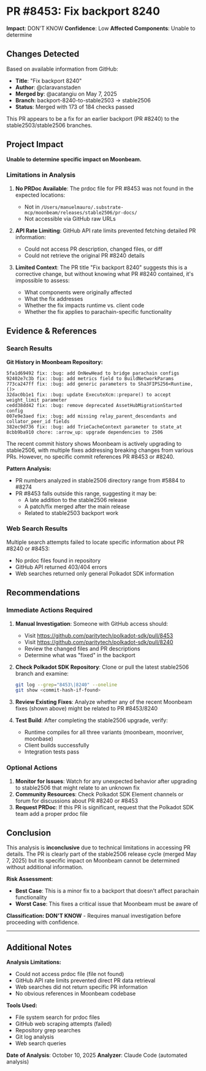 # PR #8453: Fix backport 8240

**Impact**: DON'T KNOW
**Confidence**: Low
**Affected Components**: Unable to determine

## Changes Detected

Based on available information from GitHub:
- **Title**: "Fix backport 8240"
- **Author**: @claravanstaden
- **Merged by**: @acatangiu on May 7, 2025
- **Branch**: backport-8240-to-stable2503 → stable2506
- **Status**: Merged with 173 of 184 checks passed

This PR appears to be a fix for an earlier backport (PR #8240) to the stable2503/stable2506 branches.

## Project Impact

**Unable to determine specific impact on Moonbeam.**

### Limitations in Analysis

1. **No PRDoc Available**: The prdoc file for PR #8453 was not found in the expected locations:
   - Not in `/Users/manuelmauro/.substrate-mcp/moonbeam/releases/stable2506/pr-docs/`
   - Not accessible via GitHub raw URLs

2. **API Rate Limiting**: GitHub API rate limits prevented fetching detailed PR information:
   - Could not access PR description, changed files, or diff
   - Could not retrieve the original PR #8240 details

3. **Limited Context**: The PR title "Fix backport 8240" suggests this is a corrective change, but without knowing what PR #8240 contained, it's impossible to assess:
   - What components were originally affected
   - What the fix addresses
   - Whether the fix impacts runtime vs. client code
   - Whether the fix applies to parachain-specific functionality

## Evidence & References

### Search Results

**Git History in Moonbeam Repository:**
```
5fa1d69492 fix: :bug: add OnNewHead to bridge parachain configs
92402e7c3b fix: :bug: add metrics field to BuildNetworkParams
773ca247ff fix: :bug: add generic parameters to Sha3FIPS256<Runtime, ()>
32dac0b1e1 fix: :bug: update ExecuteXcm::prepare() to accept weight_limit parameter
cedd38dd42 fix: :bug: remove deprecated AssetHubMigrationStarted config
007e9e3aed fix: :bug: add missing relay_parent_descendants and collator_peer_id fields
382ec9d736 fix: :bug: add TrieCacheContext parameter to state_at
8cbb9ba910 chore: :arrow_up: upgrade dependencies to 2506
```

The recent commit history shows Moonbeam is actively upgrading to stable2506, with multiple fixes addressing breaking changes from various PRs. However, no specific commit references PR #8453 or #8240.

**Pattern Analysis:**
- PR numbers analyzed in stable2506 directory range from #5884 to #8274
- PR #8453 falls outside this range, suggesting it may be:
  - A late addition to the stable2506 release
  - A patch/fix merged after the main release
  - Related to stable2503 backport work

### Web Search Results

Multiple search attempts failed to locate specific information about PR #8240 or #8453:
- No prdoc files found in repository
- GitHub API returned 403/404 errors
- Web searches returned only general Polkadot SDK information

## Recommendations

### Immediate Actions Required

1. **Manual Investigation**: Someone with GitHub access should:
   - Visit https://github.com/paritytech/polkadot-sdk/pull/8453
   - Visit https://github.com/paritytech/polkadot-sdk/pull/8240
   - Review the changed files and PR descriptions
   - Determine what was "fixed" in the backport

2. **Check Polkadot SDK Repository**: Clone or pull the latest stable2506 branch and examine:
   ```bash
   git log --grep="8453\|8240" --oneline
   git show <commit-hash-if-found>
   ```

3. **Review Existing Fixes**: Analyze whether any of the recent Moonbeam fixes (shown above) might be related to PR #8453/8240

4. **Test Build**: After completing the stable2506 upgrade, verify:
   - Runtime compiles for all three variants (moonbeam, moonriver, moonbase)
   - Client builds successfully
   - Integration tests pass

### Optional Actions

1. **Monitor for Issues**: Watch for any unexpected behavior after upgrading to stable2506 that might relate to an unknown fix
2. **Community Resources**: Check Polkadot SDK Element channels or forum for discussions about PR #8240 or #8453
3. **Request PRDoc**: If this PR is significant, request that the Polkadot SDK team add a proper prdoc file

## Conclusion

This analysis is **inconclusive** due to technical limitations in accessing PR details. The PR is clearly part of the stable2506 release cycle (merged May 7, 2025) but its specific impact on Moonbeam cannot be determined without additional information.

**Risk Assessment**:
- **Best Case**: This is a minor fix to a backport that doesn't affect parachain functionality
- **Worst Case**: This fixes a critical issue that Moonbeam must be aware of

**Classification: DON'T KNOW** - Requires manual investigation before proceeding with confidence.

---

## Additional Notes

**Analysis Limitations:**
- Could not access prdoc file (file not found)
- GitHub API rate limits prevented direct PR data retrieval
- Web searches did not return specific PR information
- No obvious references in Moonbeam codebase

**Tools Used:**
- File system search for prdoc files
- GitHub web scraping attempts (failed)
- Repository grep searches
- Git log analysis
- Web search queries

**Date of Analysis**: October 10, 2025
**Analyzer**: Claude Code (automated analysis)
